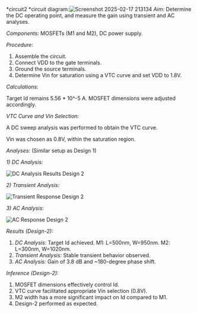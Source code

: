 *circuit2
*circuit diagram:![Screenshot 2025-02-17 213134](https://github.com/user-attachments/assets/d39d4421-1025-4694-9a91-4ad12684b152)
*Aim:*  Determine the DC operating point, and measure the gain using transient and AC analyses.

*Components:* MOSFETs (M1 and M2), DC power supply.

*Procedure:*

1.  Assemble the circuit.
2.  Connect VDD to the gate terminals.
3.  Ground the source terminals.
4.  Determine Vin for saturation using a VTC curve and set VDD to 1.8V.

*Calculations:*

Target Id remains 5.56 * 10^-5 A.  MOSFET dimensions were adjusted accordingly.

*VTC Curve and Vin Selection:*

A DC sweep analysis was performed to obtain the VTC curve.

Vin was chosen as 0.8V, within the saturation region.



*Analyses:* (Similar setup as Design 1)

*1) DC Analysis:*


![DC Analysis Results Design 2](https://github.com/user-attachments/assets/dded314a-ede4-45dd-aa51-d8a5251a6ec2)

*2) Transient Analysis:*


![Transient Response Design 2](https://github.com/user-attachments/assets/7d25b588-1dd1-406c-98cd-8fa4fc5c6163)

*3) AC Analysis:*


![AC Response Design 2](https://github.com/user-attachments/assets/e24ddc06-ca3f-41da-b214-6e012222aa04)

*Results (Design-2):*

1.  *DC Analysis:*  Target Id achieved. M1: L=500nm, W=950nm. M2: L=300nm, W=1020nm.
2.  *Transient Analysis:* Stable transient behavior observed.
3.  *AC Analysis:* Gain of 3.8 dB and ~180-degree phase shift.

*Inference (Design-2):*

1.  MOSFET dimensions effectively control Id.
2.  VTC curve facilitated appropriate Vin selection (0.8V).
3.  M2 width has a more significant impact on Id compared to M1.
4.  Design-2 performed as expected.
